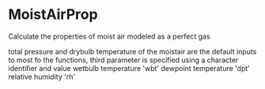 # MoistAirProp
Calculate the properties of moist air modeled as a perfect gas

total pressure and drybulb temperature of the moistair are the default inputs to most fo the functions, third parameter is specified using a character identifier and value
wetbulb temperature 'wbt'
dewpoint temperature 'dpt'
relative humidity 'rh'
